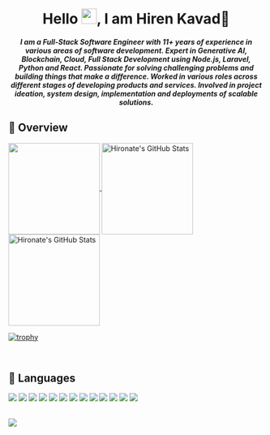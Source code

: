 <h1 align="center">Hello <img src="https://raw.githubusercontent.com/iampavangandhi/iampavangandhi/master/gifs/Hi.gif" width="30px">, I am Hiren Kavad👋</h1>

<h5 align="center">I am a Full-Stack Software Engineer with 11+ years of experience in various areas of software development. Expert in Generative AI, Blockchain, Cloud, Full Stack Development using Node.js, Laravel, Python and React. Passionate for solving challenging problems and building things that make a difference. Worked in various roles across different stages of developing products and services. Involved in project ideation, system design, implementation and deployments of scalable solutions.</h5>

## 💪 Overview

<p>
  <a href="https://github.com/hironate/hironate" >
    <img align="center" src="https://github-readme-stats.vercel.app/api/top-langs/?layout=compact&username=hironate&hide=java,html,php,css&title_color=ffffff&text_color=c9cacc&icon_color=2bbc8a&bg_color=1d1f21" height="180px"/>
  </a>
  
  <a href="https://github.com/hironate/hironate" >
    <img align="center" src="https://github-readme-stats.vercel.app/api?username=hironate&show_icons=true&line_height=27&count_private=true&title_color=ffffff&text_color=c9cacc&icon_color=2bbc8a&bg_color=1d1f21" alt="Hironate's GitHub Stats" height="180px"/>
  </a>

  <a href="https://github.com/hironate/hironate" >
    <img align="center" src="https://github-readme-streak-stats.herokuapp.com/?username=hironate&show_icons=true&line_height=27&count_private=true&title_color=ffffff&text_color=c9cacc&icon_color=2bbc8a&bg_color=1d1f21" alt="Hironate's GitHub Stats" height="180px"/>
  </a>
  
 </p>
 
 <p>
  
  [![trophy](https://github-profile-trophy.vercel.app/?username=hironate&theme=onedark&row=1&&column=7)](https://github.com/ryo-ma/github-profile-trophy)
 </p>
 
<br />

## 📖 Languages

<div align="left">
  <img src="https://img.shields.io/badge/Solidity-9E9E9E?style=for-the-badge&logo=solidity&logoColor=black">
  <img src="https://img.shields.io/badge/JavaScript-F7DF1E?style=for-the-badge&logo=javascript&logoColor=black">
  <img src="https://img.shields.io/badge/TypeScript-007ACC?style=for-the-badge&logo=typescript&logoColor=white">
  <img src="https://img.shields.io/badge/React-20232A?style=for-the-badge&logo=react&logoColor=61DAFB">
  <img src="https://img.shields.io/badge/Node.js-339933?style=for-the-badge&logo=nodedotjs&logoColor=white">
  <img src="https://img.shields.io/badge/Express.js-000000?style=for-the-badge&logo=express&logoColor=white">
  <img src="https://img.shields.io/badge/HTML5-E34F26?style=for-the-badge&logo=html5&logoColor=white">
  <img src="https://img.shields.io/badge/CSS3-1572B6?style=for-the-badge&logo=css3&logoColor=white">
  <img src="https://img.shields.io/badge/PostgreSQL-316192?style=for-the-badge&logo=postgresql&logoColor=white">
  <img src="https://img.shields.io/badge/MongoDB-4EA94B?style=for-the-badge&logo=mongodb&logoColor=white">
  <img src="https://img.shields.io/badge/Docker-2CA5E0?style=for-the-badge&logo=docker&logoColor=white">
  <img src="https://img.shields.io/badge/kubernetes-326ce5.svg?&style=for-the-badge&logo=kubernetes&logoColor=white">
  <img src="https://img.shields.io/badge/Git-F05032?style=for-the-badge&logo=git&logoColor=white">
<div/>

<br />

![](https://komarev.com/ghpvc/?username=hironate&color=dc143c)
